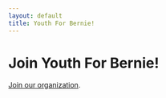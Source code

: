 ```yaml
---
layout: default
title: Youth For Bernie!
---
```


# Join Youth For Bernie!
[Join our organization](https://forms.gle/KiKqtKPP3x1zFkBu9).
